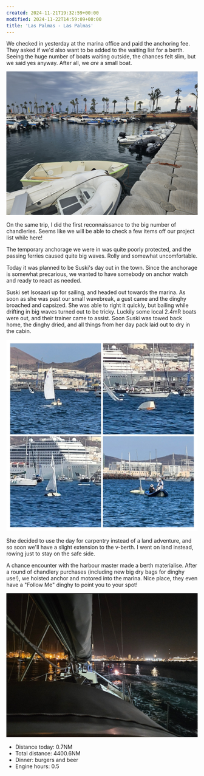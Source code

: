 ```yaml
---
created: 2024-11-21T19:32:59+00:00
modified: 2024-11-22T14:59:09+00:00
title: 'Las Palmas - Las Palmas'
---
```


We checked in yesterday at the marina office and paid the anchoring fee. They asked if we'd also want to be added to the waiting list for a berth. Seeing the huge number of boats waiting outside, the chances felt slim, but we said yes anyway. After all, we _are_ a small boat.

![Image](../2024/d4bf96a7ab3797f357fd44aa2077efa4.jpg) 

On the same trip, I did the first reconnaissance to the big number of chandleries. Seems like we will be able to check a few items off our project list while here!

The temporary anchorage we were in was quite poorly protected, and the passing ferries caused quite big waves. Rolly and somewhat uncomfortable.

Today it was planned to be Suski's day out in the town. Since the anchorage is somewhat precarious, we wanted to have somebody on anchor watch and ready to react as needed. 

Suski set Isosaari up for sailing, and headed out towards the marina. As soon as she was past our small wavebreak, a gust came and the dinghy broached and capsized. She was able to right it quickly, but bailing while drifting in big waves turned out to be tricky. Luckily some local 2.4mR boats were out, and their trainer came to assist. Soon Suski was towed back home, the dinghy dried, and all things from her day pack laid out to dry in the cabin.

![Image](../2024/e8caacf83d358573c9f6f443da5f0998.jpg) 

She decided to use the day for carpentry instead of a land adventure, and so soon we'll have a slight extension to the v-berth. I went on land instead, rowing just to stay on the safe side.

A chance encounter with the harbour master made a berth materialise. After a round of chandlery purchases (including new big dry bags for dinghy use!), we hoisted anchor and motored into the marina. Nice place, they even have a "Follow Me" dinghy to point you to your spot!

![Image](../2024/571ae4315221a1bf674c2f93267e642f.png) 

* Distance today: 0.7NM
* Total distance: 4400.6NM
* Dinner: burgers and beer
* Engine hours: 0.5
